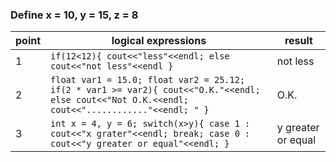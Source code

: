 ### Define x = 10, y = 15, z = 8

| point | logical expressions                                                                                                                            | result             |
| ----- | ---------------------------------------------------------------------------------------------------------------------------------------------- | ------------------ |
| 1     | `if(12<12){ cout<<"less"<<endl; else cout<<"not less"<<endl }`                                                                                 | not less           |
| 2     | `float var1 = 15.0; float var2 = 25.12; if(2 * var1 >= var2){ cout<<"O.K."<<endl; else cout<<"Not O.K.<<endl; cout<<"............"<<endl; " }` | O.K.               |
| 3     | `int x = 4, y = 6; switch(x>y){ case 1 : cout<<"x grater"<<endl; break; case 0 : cout<<"y greater or equal"<<endl; }`                          | y greater or equal |
